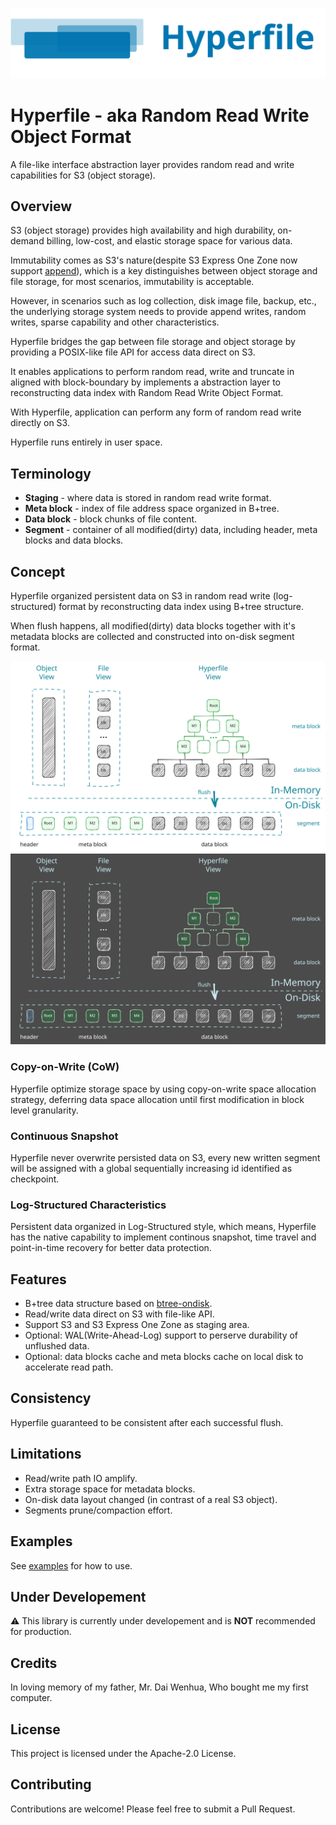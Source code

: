 ![Hyperfile - Random Read Write Object Format](./docs/assets/images/hyperfile-header.svg)

# Hyperfile - aka Random Read Write Object Format

A file-like interface abstraction layer provides random read and write capabilities for S3 (object storage).

## Overview

S3 (object storage) provides high availability and high durability, on-demand billing, low-cost, and elastic storage space for various data.

Immutability comes as S3's nature(despite S3 Express One Zone now support [append](https://aws.amazon.com/about-aws/whats-new/2024/11/amazon-s3-express-one-zone-append-data-object/)), which is a key distinguishes between object storage and file storage, for most scenarios, immutability is acceptable.

However, in scenarios such as log collection, disk image file, backup, etc., the underlying storage system needs to provide append writes, random writes, sparse capability and other characteristics.

Hyperfile bridges the gap between file storage and object storage by providing a POSIX-like file API for access data direct on S3.

It enables applications to perform random read, write and truncate in aligned with block-boundary by implements a abstraction layer to reconstructing data index with Random Read Write Object Format.

With Hyperfile, application can perform any form of random read write directly on S3.

Hyperfile runs entirely in user space.

## Terminology

* **Staging** - where data is stored in random read write format.
* **Meta block** - index of file address space organized in B+tree.
* **Data block** - block chunks of file content.
* **Segment** - container of all modified(dirty) data, including header, meta blocks and data blocks.

## Concept

Hyperfile organized persistent data on S3 in random read write (log-structured) format by reconstructing data index using B+tree structure.

When flush happens, all modified(dirty) data blocks together with it's metadata blocks are collected and constructed into on-disk segment format.

![Hyperfile B+tree Core](./docs/assets/images/hyperfile-light.svg#gh-light-mode-only)![Hyperfile B+tree Core](./docs/assets/images/hyperfile-dark.svg#gh-dark-mode-only)

### Copy-on-Write (CoW)

Hyperfile optimize storage space by using copy-on-write space allocation strategy, deferring data space allocation until first modification in block level granularity.

### Continuous Snapshot

Hyperfile never overwrite persisted data on S3, every new written segment will be assigned with a global sequentially increasing id identified as checkpoint.

### Log-Structured Characteristics

Persistent data organized in Log-Structured style, which means, Hyperfile has the native capability to implement continous snapshot, time travel and point-in-time recovery for better data protection.

## Features

* B+tree data structure based on [btree-ondisk](https://github.com/daiyy/btree-ondisk).
* Read/write data direct on S3 with file-like API.
* Support S3 and S3 Express One Zone as staging area.
* Optional: WAL(Write-Ahead-Log) support to perserve durability of unflushed data.
* Optional: data blocks cache and meta blocks cache on local disk to accelerate read path.

## Consistency

Hyperfile guaranteed to be consistent after each successful flush.

## Limitations

* Read/write path IO amplify.
* Extra storage space for metadata blocks.
* On-disk data layout changed (in contrast of a real S3 object).
* Segments prune/compaction effort.

## Examples

See [examples](examples/) for how to use.

## Under Developement

:warning: This library is currently under developement and is **NOT** recommended for production.

## Credits

In loving memory of my father, Mr. Dai Wenhua, Who bought me my first computer.

## License

This project is licensed under the Apache-2.0 License.

## Contributing

Contributions are welcome! Please feel free to submit a Pull Request.
